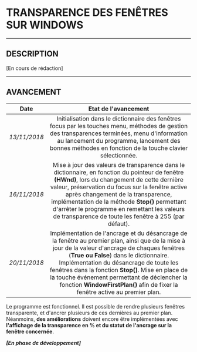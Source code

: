 # TRANSPARENCE DES FENÊTRES SUR WINDOWS

----------------------------------------
## DESCRIPTION
[En cours de rédaction]

----------------------------------------
## AVANCEMENT
| **Date** | **Etat de l'avancement** |
|:---:|:---:|
| _13/11/2018_ | Initialisation dans le dictionnaire des fenêtres focus par les touches menu, méthodes de gestion des transparences terminées, menu d'information au lancement du programme, lancement des bonnes méthodes en fonction de la touche clavier sélectionnée. |
| _16/11/2018_ | Mise à jour des valeurs de transparence dans le dictionnaire, en fonction du pointeur de fenêtre **(HWnd)**, lors du changement de cette dernière valeur, préservation du focus sur la fenêtre active après changement de la transparence, implémentation de la méthode **Stop()** permettant d'arrêter le programme en remettant les valeurs de transparence de toute les fenêtre à 255 (par défaut).
| _20/11/2018_ | Implémentation de l'ancrage et du désancrage de la fenêtre au premier plan, ainsi que de la mise à jour de la valeur d'ancrage de chaques fenêtres (**True ou False**) dans le dictionnaire. Implémentation du désancrage de toute les fenêtres dans la fonction **Stop()**. Mise en place de la touche événement permettant de déclencher la fonction **WindowFirstPlan()** afin de fixer la fenêtre active au premier plan. 

Le programme est fonctionnel. Il est possible de rendre plusieurs fenêtres transparente, et d'ancrer plusieurs de ces dernières au premier plan. Néanmoins, **des améliorations** doivent encore être implémentées avec **l'affichage de la transparence en % et du statut de l'ancrage sur la fenêtre concernée**.

**_[En phase de développement]_**